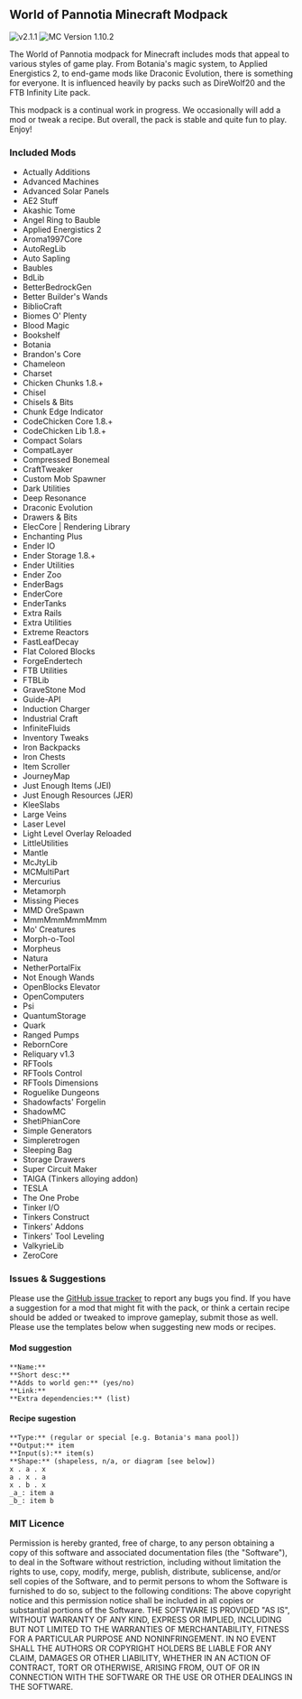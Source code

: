## World of Pannotia Minecraft Modpack

![v2.1.1](https://img.shields.io/badge/version-2.1.1-green.svg) ![MC Version 1.10.2](https://img.shields.io/badge/MC%20Version-1.10.2-blue.svg)

The World of Pannotia modpack for Minecraft includes mods that appeal to various styles of game play. From Botania's magic system, to Applied Energistics 2, to end-game mods like Draconic Evolution, there is something for everyone. It is influenced heavily by packs such as DireWolf20 and the FTB Infinity Lite pack.

This modpack is a continual work in progress. We occasionally will add a mod or tweak a recipe. But overall, the pack is stable and quite fun to play. Enjoy!

### Included Mods

* Actually Additions
* Advanced Machines
* Advanced Solar Panels
* AE2 Stuff
* Akashic Tome
* Angel Ring to Bauble
* Applied Energistics 2
* Aroma1997Core
* AutoRegLib
* Auto Sapling
* Baubles
* BdLib
* BetterBedrockGen
* Better Builder's Wands
* BiblioCraft
* Biomes O' Plenty
* Blood Magic
* Bookshelf
* Botania
* Brandon's Core
* Chameleon
* Charset
* Chicken Chunks 1.8.+
* Chisel
* Chisels & Bits
* Chunk Edge Indicator
* CodeChicken Core 1.8.+
* CodeChicken Lib 1.8.+
* Compact Solars
* CompatLayer
* Compressed Bonemeal
* CraftTweaker
* Custom Mob Spawner
* Dark Utilities
* Deep Resonance
* Draconic Evolution
* Drawers & Bits
* ElecCore | Rendering Library
* Enchanting Plus
* Ender IO
* Ender Storage 1.8.+
* Ender Utilities
* Ender Zoo
* EnderBags
* EnderCore
* EnderTanks
* Extra Rails
* Extra Utilities
* Extreme Reactors
* FastLeafDecay
* Flat Colored Blocks
* ForgeEndertech
* FTB Utilities
* FTBLib
* GraveStone Mod
* Guide-API
* Induction Charger
* Industrial Craft
* InfiniteFluids
* Inventory Tweaks
* Iron Backpacks
* Iron Chests
* Item Scroller
* JourneyMap
* Just Enough Items (JEI)
* Just Enough Resources (JER)
* KleeSlabs
* Large Veins
* Laser Level
* Light Level Overlay Reloaded
* LittleUtilities
* Mantle
* McJtyLib
* MCMultiPart
* Mercurius
* Metamorph
* Missing Pieces
* MMD OreSpawn
* MmmMmmMmmMmm
* Mo' Creatures
* Morph-o-Tool
* Morpheus
* Natura
* NetherPortalFix
* Not Enough Wands
* OpenBlocks Elevator
* OpenComputers
* Psi
* QuantumStorage
* Quark
* Ranged Pumps
* RebornCore
* Reliquary v1.3
* RFTools
* RFTools Control
* RFTools Dimensions
* Roguelike Dungeons
* Shadowfacts' Forgelin
* ShadowMC
* ShetiPhianCore
* Simple Generators
* Simpleretrogen
* Sleeping Bag
* Storage Drawers
* Super Circuit Maker
* TAIGA (Tinkers alloying addon)
* TESLA
* The One Probe
* Tinker I/O
* Tinkers Construct
* Tinkers' Addons
* Tinkers' Tool Leveling
* ValkyrieLib
* ZeroCore

### Issues & Suggestions

Please use the [GitHub issue tracker](https://github.com/chimericdream/WorldOfPannotia-MC-Modpack/issues) to report any bugs you find. If you have a suggestion for a mod that might fit with the pack, or think a certain recipe should be added or tweaked to improve gameplay, submit those as well. Please use the templates below when suggesting new mods or recipes.

#### Mod suggestion

```
**Name:**
**Short desc:**
**Adds to world gen:** (yes/no)
**Link:**
**Extra dependencies:** (list)
```

#### Recipe sugestion

```
**Type:** (regular or special [e.g. Botania's mana pool])
**Output:** item
**Input(s):** item(s)
**Shape:** (shapeless, n/a, or diagram [see below])
x . a . x
a . x . a
x . b . x
_a_: item a
_b_: item b
```

### MIT Licence

Permission is hereby granted, free of charge, to any person obtaining a copy of this software and associated documentation files (the "Software"), to deal in the Software without restriction, including without limitation the rights to use, copy, modify, merge, publish, distribute, sublicense, and/or sell copies of the Software, and to permit persons to whom the Software is furnished to do so, subject to the following conditions: The above copyright notice and this permission notice shall be included in all copies or substantial portions of the Software. THE SOFTWARE IS PROVIDED "AS IS", WITHOUT WARRANTY OF ANY KIND, EXPRESS OR IMPLIED, INCLUDING BUT NOT LIMITED TO THE WARRANTIES OF MERCHANTABILITY, FITNESS FOR A PARTICULAR PURPOSE AND NONINFRINGEMENT. IN NO EVENT SHALL THE AUTHORS OR COPYRIGHT HOLDERS BE LIABLE FOR ANY CLAIM, DAMAGES OR OTHER LIABILITY, WHETHER IN AN ACTION OF CONTRACT, TORT OR OTHERWISE, ARISING FROM, OUT OF OR IN CONNECTION WITH THE SOFTWARE OR THE USE OR OTHER DEALINGS IN THE SOFTWARE.
